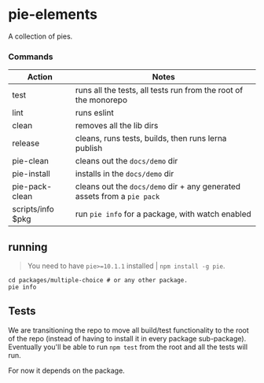 # pie-elements

A collection of pies.

### Commands

| Action            | Notes                                                                   |
| ----------------- | ----------------------------------------------------------------------- |
| test              | runs all the tests, all tests run from the root of the monorepo         |
| lint              | runs eslint                                                             |
| clean             | removes all the lib dirs                                                |
| release           | cleans, runs tests, builds, then runs lerna publish                     |
| pie-clean         | cleans out the `docs/demo` dir                                          |
| pie-install       | installs in the `docs/demo` dir                                         |
| pie-pack-clean    | cleans out the `docs/demo` dir + any generated assets from a `pie pack` |
| scripts/info $pkg | run `pie info` for a package, with watch enabled                        |

## running

> You need to have `pie>=10.1.1` installed | `npm install -g pie`.

```shell
cd packages/multiple-choice # or any other package.
pie info
```

## Tests

We are transitioning the repo to move all build/test functionality to the root of the repo (instead of having to install it in every package sub-package). Eventually you'll be able to run `npm test` from the root and all the tests will run.

For now it depends on the package.
